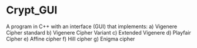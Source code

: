# Crypt_GUI
A program in C++ with an interface (GUI) that implements: a) Vigenere Cipher standard b) Vigenere Cipher Variant c) Extended Vigenere d) Playfair Cipher e) Affine cipher f) Hill cipher g) Enigma cipher
